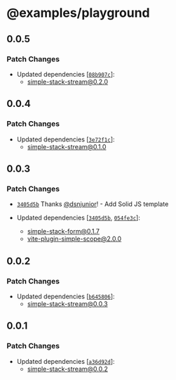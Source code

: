 # @examples/playground

## 0.0.5

### Patch Changes

- Updated dependencies [[`08b907c`](https://github.com/bholmesdev/simple-stack/commit/08b907c964412110f6c089e09b4cba61431aafbf)]:
  - simple-stack-stream@0.2.0

## 0.0.4

### Patch Changes

- Updated dependencies [[`3e72f1c`](https://github.com/bholmesdev/simple-stack/commit/3e72f1cc2ed02b3015fd918d32e0ff9cb9bf6d1e)]:
  - simple-stack-stream@0.1.0

## 0.0.3

### Patch Changes

- [`3405d5b`](https://github.com/bholmesdev/simple-stack/commit/3405d5baa881460aaa98e03dc096b9f720824ae9) Thanks [@dsnjunior](https://github.com/dsnjunior)! - Add Solid JS template

- Updated dependencies [[`3405d5b`](https://github.com/bholmesdev/simple-stack/commit/3405d5baa881460aaa98e03dc096b9f720824ae9), [`054fe3c`](https://github.com/bholmesdev/simple-stack/commit/054fe3cfa8c5640359b6ce7e29ec11e910aa9d36)]:
  - simple-stack-form@0.1.7
  - vite-plugin-simple-scope@2.0.0

## 0.0.2

### Patch Changes

- Updated dependencies [[`b645806`](https://github.com/bholmesdev/simple-stack/commit/b645806d3a8f58a8bf1cc21fad8f3295adfa07c5)]:
  - simple-stack-stream@0.0.3

## 0.0.1

### Patch Changes

- Updated dependencies [[`a36d92d`](https://github.com/bholmesdev/simple-stack/commit/a36d92d24c36d00f6fd547930bb2483da817e2ef)]:
  - simple-stack-stream@0.0.2
